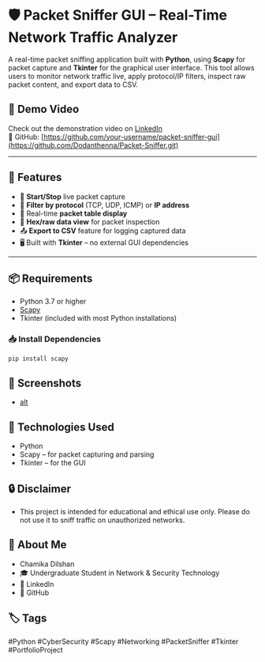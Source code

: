 # 🛡️ Packet Sniffer GUI – Real-Time Network Traffic Analyzer

A real-time packet sniffing application built with **Python**, using **Scapy** for packet capture and **Tkinter** for the graphical user interface. This tool allows users to monitor network traffic live, apply protocol/IP filters, inspect raw packet content, and export data to CSV.

## 🎥 Demo Video

Check out the demonstration video on [LinkedIn](https://www.linkedin.com/in/your-profile)  
🔗 GitHub: [https://github.com/your-username/packet-sniffer-gui](https://github.com/Dodanthenna/Packet-Sniffer.git)

---

## 🧩 Features

- 🔴 **Start/Stop** live packet capture
- 🔎 **Filter by protocol** (TCP, UDP, ICMP) or **IP address**
- 🧾 Real-time **packet table display**
- 🔬 **Hex/raw data view** for packet inspection
- 📤 **Export to CSV** feature for logging captured data
- 🖥️ Built with **Tkinter** – no external GUI dependencies

---

## 📦 Requirements

- Python 3.7 or higher
- [Scapy](https://scapy.net/)
- Tkinter (included with most Python installations)

### 📥 Install Dependencies

```bash
pip install scapy
```

## 📸 Screenshots

- [alt](Screenshots.jpg)

## 🤖 Technologies Used

- Python
- Scapy – for packet capturing and parsing
- Tkinter – for the GUI

## 🔒 Disclaimer

- This project is intended for educational and ethical use only. Please do not use it to sniff traffic on unauthorized networks.

## 🙋 About Me

- Chamika Dilshan
- 🎓 Undergraduate Student in Network & Security Technology
- 🔗 LinkedIn
- 🔗 GitHub

## 🏷️ Tags
#Python #CyberSecurity #Scapy #Networking #PacketSniffer #Tkinter #PortfolioProject




